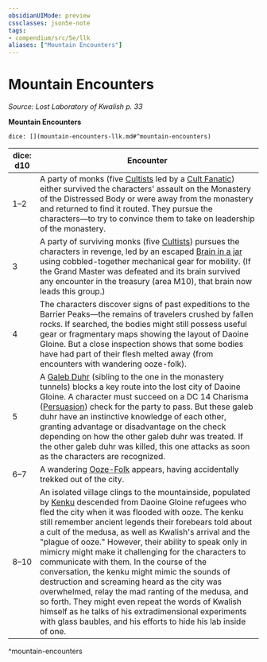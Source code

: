```yaml
---
obsidianUIMode: preview
cssclasses: json5e-note
tags:
- compendium/src/5e/llk
aliases: ["Mountain Encounters"]
---
```

# Mountain Encounters
*Source: Lost Laboratory of Kwalish p. 33* 

**Mountain Encounters**

`dice: [](mountain-encounters-llk.md#^mountain-encounters)`

| dice: d10 | Encounter |
|-----------|-----------|
| 1–2 | A party of monks (five [Cultists](/Systems/5e/bestiary/humanoid/cultist.md) led by a [Cult Fanatic](/Systems/5e/bestiary/humanoid/cult-fanatic.md)) either survived the characters' assault on the Monastery of the Distressed Body or were away from the monastery and returned to find it routed. They pursue the characters—to try to convince them to take on leadership of the monastery. |
| 3 | A party of surviving monks (five [Cultists](/Systems/5e/bestiary/humanoid/cultist.md)) pursues the characters in revenge, led by an escaped [Brain in a jar](/Systems/5e/bestiary/undead/brain-in-a-jar-llk.md) using cobbled-together mechanical gear for mobility. (If the Grand Master was defeated and its brain survived any encounter in the treasury (area M10), that brain now leads this group.) |
| 4 | The characters discover signs of past expeditions to the Barrier Peaks—the remains of travelers crushed by fallen rocks. If searched, the bodies might still possess useful gear or fragmentary maps showing the layout of Daoine Gloine. But a close inspection shows that some bodies have had part of their flesh melted away (from encounters with wandering ooze-folk). |
| 5 | A [Galeb Duhr](/Systems/5e/bestiary/elemental/galeb-duhr.md) (sibling to the one in the monastery tunnels) blocks a key route into the lost city of Daoine Gloine. A character must succeed on a DC 14 Charisma ([Persuasion](/Systems/5e/rules/skills.md#Persuasion)) check for the party to pass. But these galeb duhr have an instinctive knowledge of each other, granting advantage or disadvantage on the check depending on how the other galeb duhr was treated. If the other galeb duhr was killed, this one attacks as soon as the characters are recognized. |
| 6–7 | A wandering [Ooze-Folk](/Systems/5e/bestiary/ooze/ooze-folk-llk.md) appears, having accidentally trekked out of the city. |
| 8–10 | An isolated village clings to the mountainside, populated by [Kenku](/Systems/5e/bestiary/humanoid/kenku.md) descended from Daoine Gloine refugees who fled the city when it was flooded with ooze. The kenku still remember ancient legends their forebears told about a cult of the medusa, as well as Kwalish's arrival and the "plague of ooze." However, their ability to speak only in mimicry might make it challenging for the characters to communicate with them. In the course of the conversation, the kenku might mimic the sounds of destruction and screaming heard as the city was overwhelmed, relay the mad ranting of the medusa, and so forth. They might even repeat the words of Kwalish himself as he talks of his extradimensional experiments with glass baubles, and his efforts to hide his lab inside of one. |
^mountain-encounters